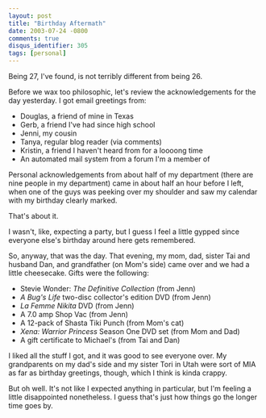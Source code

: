 ```yaml
---
layout: post
title: "Birthday Aftermath"
date: 2003-07-24 -0800
comments: true
disqus_identifier: 305
tags: [personal]
---
```

Being 27, I've found, is not terribly different from being 26.

 Before we wax too philosophic, let's review the acknowledgements for
the day yesterday. I got email greetings from:

- Douglas, a friend of mine in Texas
- Gerb, a friend I've had since high school
- Jenni, my cousin
- Tanya, regular blog reader (via comments)
- Kristin, a friend I haven't heard from for a loooong time
- An automated mail system from a forum I'm a member of

Personal acknowledgements from about half of my department (there are
nine people in my department) came in about half an hour before I left,
when one of the guys was peeking over my shoulder and saw my calendar
with my birthday clearly marked.

 That's about it.

 I wasn't, like, expecting a party, but I guess I feel a little gypped
since everyone else's birthday around here gets remembered.

 So, anyway, that was the day. That evening, my mom, dad, sister Tai and
husband Dan, and grandfather (on Mom's side) came over and we had a
little cheesecake. Gifts were the following:

- Stevie Wonder: *The Definitive Collection* (from Jenn)
- *A Bug's Life* two-disc collector's edition DVD (from Jenn)
- *La Femme Nikita* DVD (from Jenn)
- A 7.0 amp Shop Vac (from Jenn)
- A 12-pack of Shasta Tiki Punch (from Mom's cat)
- *Xena: Warrior Princess* Season One DVD set (from Mom and Dad)
- A gift certificate to Michael's (from Tai and Dan)

I liked all the stuff I got, and it was good to see everyone over. My
grandparents on my dad's side and my sister Tori in Utah were sort of
MIA as far as birthday greetings, though, which I think is kinda
crappy.

 But oh well. It's not like I expected anything in particular, but I'm
feeling a little disappointed nonetheless. I guess that's just how
things go the longer time goes by.
